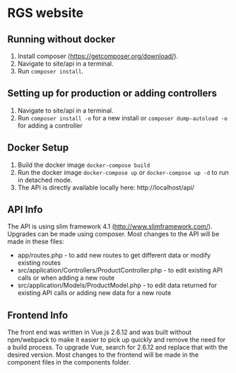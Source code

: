 # RGS website

## Running without docker
1. Install composer (https://getcomposer.org/download/).
1. Navigate to site/api in a terminal.
1. Run `composer install`.

## Setting up for production or adding controllers
1. Navigate to site/api in a terminal.
1. Run `composer install -o` for a new install or `composer dump-autoload -o` for adding a controller

## Docker Setup
1. Build the docker image `docker-compose build`
1. Run the docker image `docker-compose up` or `docker-compose up -d` to run in detached mode.
1. The API is directly available locally here: http://localhost/api/

## API Info
The API is using slim framework 4.1 (http://www.slimframework.com/).
Upgrades can be made using composer.
Most changes to the API will be made in these files:
- app/routes.php - to add new routes to get different data or modify existing routes
- src/application/Controllers/ProductController.php - to edit existing API calls or when adding a new route
- src/application/Models/ProductModel.php - to edit data returned for existing API calls or adding new data for a new route

## Frontend Info
The front end was written in Vue.js 2.6.12 and was built without npm/webpack to make it easier to pick up quickly and remove the need for a build process.
To upgrade Vue, search for 2.6.12 and replace that with the desired version.
Most changes to the frontend will be made in the component files in the components folder.